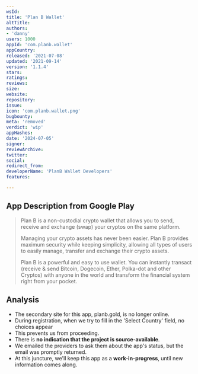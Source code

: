 ```yaml
---
wsId: 
title: 'Plan B Wallet'
altTitle: 
authors:
- 'danny'
users: 1000
appId: 'com.planb.wallet'
appCountry: 
released: '2021-07-08'
updated: '2021-09-14'
version: '1.1.4'
stars: 
ratings: 
reviews: 
size: 
website: 
repository: 
issue: 
icon: 'com.planb.wallet.png'
bugbounty: 
meta: 'removed'
verdict: 'wip'
appHashes: 
date: '2024-07-05'
signer: 
reviewArchive: 
twitter: 
social: 
redirect_from: 
developerName: 'PlanB Wallet Developers'
features: 

---
```


## App Description from Google Play 

> Plan B is a non-custodial crypto wallet that allows you to send, receive and exchange (swap) your cryptos on the same platform.
>
> Managing your crypto assets has never been easier. Plan B provides maximum security while keeping simplicity, allowing all types of users to easily manage, transfer and exchange their crypto assets.
>
> Plan B is a powerful and easy to use wallet. You can instantly transact (receive & send Bitcoin, Dogecoin, Ether, Polka-dot and other Cryptos) with anyone in the world and transform the financial system right from your pocket.

## Analysis 

- The secondary site for this app, planb.gold, is no longer online.
- During registration, when we try to fill in the 'Select Country' field, no choices appear 
- This prevents us from proceeding. 
- There is **no indication that the project is source-available**. 
- We emailed the providers to ask them about the app's status, but the email was promptly returned.
- At this juncture, we'll keep this app as a **work-in-progress**, until new information comes along.